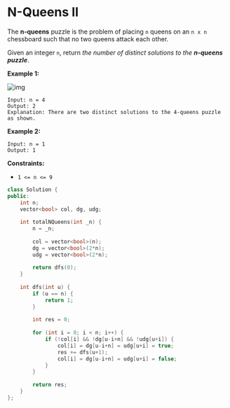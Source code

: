 # N-Queens II

The **n-queens** puzzle is the problem of placing `n` queens on an `n x n` chessboard such that no two queens attack each other.

Given an integer `n`, return *the number of distinct solutions to the **n-queens puzzle***.

 

**Example 1:**

![img](https://assets.leetcode.com/uploads/2020/11/13/queens.jpg)

```
Input: n = 4
Output: 2
Explanation: There are two distinct solutions to the 4-queens puzzle as shown.
```

**Example 2:**

```
Input: n = 1
Output: 1
```

 

**Constraints:**

- `1 <= n <= 9`

```c++
class Solution {
public:
    int n;
    vector<bool> col, dg, udg;
    
    int totalNQueens(int _n) {
        n = _n;
        
        col = vector<bool>(n);
        dg = vector<bool>(2*n);
        udg = vector<bool>(2*n);
        
        return dfs(0);
    }
    
    int dfs(int u) {
        if (u == n) {
            return 1;
        }
        
        int res = 0;
        
        for (int i = 0; i < n; i++) {
            if (!col[i] && !dg[u-i+n] && !udg[u+i]) {
                col[i] = dg[u-i+n] = udg[u+i] = true;
                res += dfs(u+1);
                col[i] = dg[u-i+n] = udg[u+i] = false;
            }
        }
        
        return res;
    }
};
```

